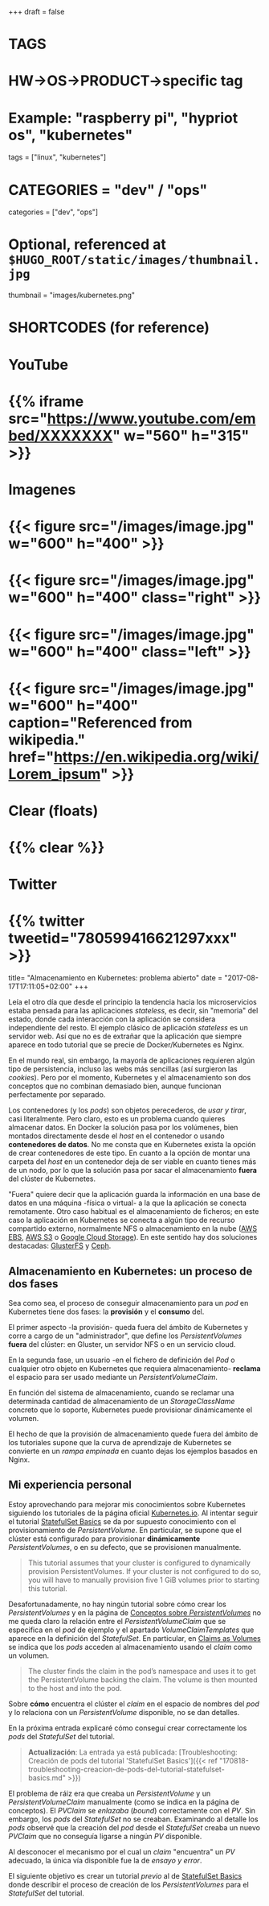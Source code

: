 +++
draft = false

# TAGS
# HW->OS->PRODUCT->specific tag
# Example: "raspberry pi", "hypriot os", "kubernetes"

tags = ["linux", "kubernetes"]

# CATEGORIES = "dev" / "ops"
categories = ["dev", "ops"]

# Optional, referenced at `$HUGO_ROOT/static/images/thumbnail.jpg`
thumbnail = "images/kubernetes.png"

# SHORTCODES (for reference)

# YouTube
# {{% iframe src="https://www.youtube.com/embed/XXXXXXX" w="560" h="315" >}}
# Imagenes
# {{< figure src="/images/image.jpg" w="600" h="400" >}}
# {{< figure src="/images/image.jpg" w="600" h="400" class="right" >}}
# {{< figure src="/images/image.jpg" w="600" h="400" class="left" >}}
# {{< figure src="/images/image.jpg" w="600" h="400" caption="Referenced from wikipedia." href="https://en.wikipedia.org/wiki/Lorem_ipsum" >}}
# Clear (floats)
# {{% clear %}}
# Twitter
# {{% twitter tweetid="780599416621297xxx" >}}

title=  "Almacenamiento en Kubernetes: problema abierto"
date = "2017-08-17T17:11:05+02:00"
+++

Leía el otro día que desde el principio la tendencia hacia los microservicios estaba pensada para las aplicaciones _stateless_, es decir, sin "memoria" del estado, donde cada interacción con la aplicación se considera independiente del resto. El ejemplo clásico de aplicación _stateless_ es un servidor web. Así que no es de extrañar que la aplicación que siempre aparece en todo tutorial que se precie de Docker/Kubernetes  es Nginx.

En el mundo real, sin embargo, la mayoría de aplicaciones requieren algún tipo de persistencia, incluso las webs más sencillas (así surgieron las _cookies_). Pero por el momento, Kubernetes y el almacenamiento son dos conceptos que no combinan demasiado bien, aunque funcionan perfectamente por separado.

<!--more-->

Los contenedores (y los _pods_) son objetos perecederos, de _usar y tirar_, casi literalmente. Pero claro, esto es un problema cuando quieres almacenar datos. En Docker la solución pasa por los volúmenes, bien montados directamente desde el _host_ en el contenedor o usando **contenedores de datos**. No me consta que en Kubernetes exista la opción de crear contenedores de este tipo. En cuanto a la opción de montar una carpeta del _host_ en un contenedor deja de ser viable en cuanto tienes más de un nodo, por lo que la solución pasa por sacar el almacenamiento **fuera** del clúster de Kubernetes.

"Fuera" quiere decir que la aplicación guarda la información en una base de datos en una máquina -física o virtual- a la que la  aplicación se conecta remotamente. Otro caso habitual es el almacenamiento de ficheros; en este caso la aplicación en Kubernetes se conecta a algún tipo de recurso compartido externo, normalmente NFS o almacenamiento en la nube ([AWS EBS](https://aws.amazon.com/es/ebs/), [AWS S3](https://aws.amazon.com/s3/?nc2=h_m1) o [Google Cloud Storage](https://cloud.google.com/products/storage/)). En este sentido hay dos soluciones destacadas: [GlusterFS](https://www.gluster.org/) y [Ceph](http://ceph.com/).

## Almacenamiento en Kubernetes: un proceso de dos fases

Sea como sea, el proceso de conseguir almacenamiento para un _pod_ en Kubernetes tiene dos fases: la **provisión** y el **consumo** del.

El primer aspecto -la provisión- queda fuera del ámbito de Kubernetes y corre a cargo de un "administrador", que define los _PersistentVolumes_ **fuera** del clúster: en Gluster, un servidor NFS o en un servicio cloud.

En la segunda fase, un usuario -en el fichero de definición del _Pod_ o cualquier otro objeto en Kubernetes que requiera almacenamiento- **reclama** el espacio para ser usado mediante un _PersistentVolumeClaim_.

En función del sistema de almacenamiento, cuando se reclamar una determinada cantidad de almacenamiento de un _StorageClassName_ concreto que lo soporte, Kubernetes puede provisionar dinámicamente el volumen.

El hecho de que la provisión de almacenamiento quede fuera del ámbito de los tutoriales supone que la curva de aprendizaje de Kubernetes se convierte en un _rampa empinada_ en cuanto dejas los ejemplos basados en Nginx.

## Mi experiencia personal

Estoy aprovechando para mejorar mis conocimientos sobre Kubernetes siguiendo los tutoriales de la página oficial [Kubernetes.io](https://kubernetes.io/docs/tutorials/). Al intentar seguir el tutorial [StatefulSet Basics](https://kubernetes.io/docs/tutorials/stateful-application/basic-stateful-set/) se da por supuesto conocimiento con el provisionamiento de _PersistentVolume_. En particular, se supone que el clúster está configurado para provisionar **dinámicamente** _PersistentVolumes_, o en su defecto, que se provisionen manualmente.

> This tutorial assumes that your cluster is configured to dynamically provision PersistentVolumes. If your cluster is not configured to do so, you will have to manually provision five 1 GiB volumes prior to starting this tutorial.

Desafortunadamente, no hay ningún tutorial sobre cómo crear los _PersistentVolumes_ y en la página de [Conceptos sobre _PersistentVolumes_](https://kubernetes.io/docs/concepts/storage/persistent-volumes/) no me queda claro la relación entre el _PersistentVolumeClaim_ que se especifica en el _pod_ de ejemplo y el apartado _VolumeClaimTemplates_ que aparece en la definición del _StatefulSet_. En particular, en [Claims as Volumes](https://kubernetes.io/docs/concepts/storage/persistent-volumes/#claims-as-volumes) se indica que los _pods_ acceden al almacenamiento usando el _claim_ como un volumen.

> The cluster finds the claim in the pod’s namespace and uses it to get the PersistentVolume backing the claim. The volume is then mounted to the host and into the pod.

Sobre **cómo** encuentra el clúster el _claim_ en el espacio de nombres del _pod_ y lo relaciona con un _PersistentVolume_ disponible, no se dan detalles.

En la próxima entrada explicaré cómo conseguí crear correctamente los _pods_ del _StatefulSet_ del tutorial.

> **Actualización**: La entrada ya está publicada: [Troubleshooting: Creación de pods del tutorial 'StatefulSet Basics']({{< ref "170818-troubleshooting-creacion-de-pods-del-tutorial-statefulset-basics.md" >}})

El problema de ráiz era que creaba un _PersistentVolume_ y un _PersistentVolumeClaim_ manualmente (como se indica en la página de conceptos). El _PVClaim_ se _enlazaba_ (_bound_) correctamente con el _PV_. Sin embargo, los _pods_ del _StatefulSet_ no se creaban. Examinando al detalle los _pods_ observé que la creación del _pod_ desde el _StatefulSet_ creaba un nuevo _PVClaim_ que no conseguía ligarse a ningún _PV_ disponible.

Al desconocer el mecanismo por el cual un _claim_ "encuentra" un _PV_ adecuado, la única vía disponible fue la de _ensayo y error_.

El siguiente objetivo es crear un tutorial _previo_ al de [StatefulSet Basics](https://kubernetes.io/docs/tutorials/stateful-application/basic-stateful-set/) donde describir el proceso de creación de los _PersistentVolumes_ para el _StatefulSet_ del tutorial.